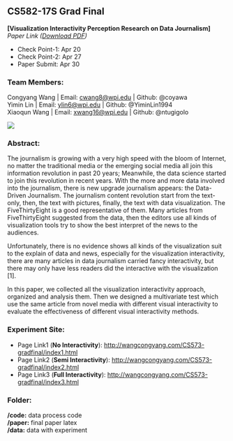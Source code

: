 CS582-17S Grad Final
---
**[Visualization Interactivity Perception Research on Data Journalism]**   
*Paper Link ([Download PDF](https://github.com/coyawa/gradfinal/blob/master/573-Paper-Data-Journalism.pdf))*



- Check Point-1: Apr 20
- Check Point-2: Apr 27
- Paper Submit: Apr 30

### Team Members:
Congyang Wang | Email: cwang8@wpi.edu   | Github: @coyawa  
Yimin Lin             | Email: ylin6@wpi.edu        | Github: @YiminLin1994  
Xiaoqun Wang    | Email: xwang16@wpi.edu  | Github: @ntugigolo 

![](http://ww1.sinaimg.cn/large/006tKfTcgy1ff6qhvqlycj30lc0nvqab.jpg)

### Abstract:
The journalism is growing with a very high speed with the bloom of Internet, no matter the traditional media or the emerging social media all join this information revolution in past 20 years; Meanwhile, the data science started to join this revolution in recent years. With the more and more data involved into the journalism, there is new upgrade journalism appears: the Data-Driven Journalism. The journalism content revolution start from the text-only, then, the text with pictures, finally, the text with data visualization. The FiveThirtyEight is a good representative of them. Many articles from FiveThirtyEight suggested from the data, then the editors use all kinds of visualization tools try to show the best interpret of the news to the audiences.    

Unfortunately, there is no evidence shows all kinds of the visualization suit to the explain of data and news, especially for the visualization interactivity, there are many articles in data journalism carried fancy interactivity, but there may only have less readers did the interactive with the visualization [1].   

In this paper, we collected all the visualization interactivity approach, organized and analysis them. Then we designed a multivariate test which use the same article from novel media with different visual interactivity to evaluate the effectiveness of different visual interactivity methods.

### Experiment Site:
+ Page Link1 (**No Interactivity**): http://wangcongyang.com/CS573-gradfinal/index1.html
+ Page Link2 (**Semi Interactivity**): http://wangcongyang.com/CS573-gradfinal/index2.html
+ Page Link3 (**Full Interactivity**): http://wangcongyang.com/CS573-gradfinal/index3.html

### Folder:
**/code:** data process code  
**/paper:** final paper latex  
**/data:** data with experiment  




